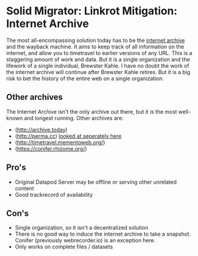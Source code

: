 # Solid Migrator: Linkrot Mitigation: Internet Archive

The most all-encompassing solution today has to be the [internet archive](https://archive.org/) and the wayback machine. It aims to keep track of all information on the internet, and allow you to timetravel to earlier versions of any URL. This is a staggering amount of work and data. But it is a single organization and the lifework of a single individual, Brewster Kahle. I have no doubt the work of the internet archive will continue after Brewster Kahle retires. But it is a big risk to bet the history of the entire web on a single organization.

## Other archives

The Internet Archive isn't the only archive out there, but it is the most well-known and longest running. Other archives are:

- (http://archive.today)
- (http://perma.cc) [looked at seperately here](perma.md)
- (http://timetravel.mementoweb.org/)
- (https://conifer.rhizome.org/)

## Pro's

- Original Datapod Server may be offline or serving other unrelated content
- Good trackrecord of availability

## Con's

- Single organization, so it isn't a decentralized solution
- There is no good way to induce the internet archive to take a snapshot. Conifer (previously webrecorder.io) is an exception here.
- Only works on complete files / datasets
